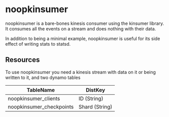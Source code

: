 # noopkinsumer

noopkinsumer is a bare-bones kinesis consumer using the kinsumer library. It consumes all the events on a
stream and does nothing with their data.

In addition to being a minimal example, noopkinsumer is useful for its side effect of writing stats to statsd.

## Resources

To use noopkinsumer you need a kinesis stream with data on it or being written to it, and two dynamo tables

|TableName|DistKey|
|---------|-------|
|noopkinsumer_clients|ID (String)|
|noopkinsumer_checkpoints|Shard (String)|


